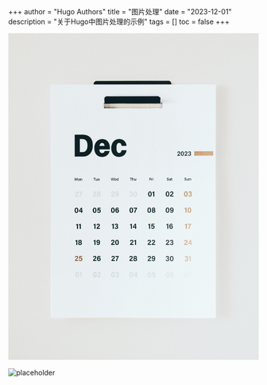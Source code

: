 +++
author = "Hugo Authors"
title = "图片处理"
date = "2023-12-01"
description = "关于Hugo中图片处理的示例"
tags = []
toc = false
+++

![Photo by Behnam Norouzi on Unsplash](./images/behnam-norouzi-_1ok63FFlM4-unsplash.jpg "Photo by Behnam Norouzi on Unsplash")

![placeholder](https://placeholder.co/1024x768/png "Test for external image")
